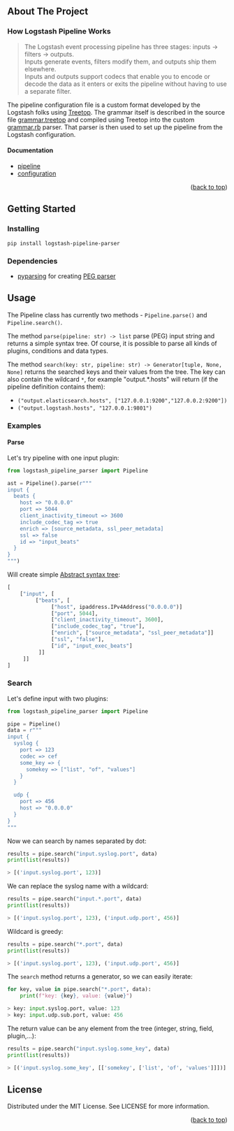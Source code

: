 
## About The Project

### How Logstash Pipeline Works
> The Logstash event processing pipeline has three stages: inputs → filters → outputs.\
> Inputs generate events, filters modify them, and outputs ship them elsewhere.\
> Inputs and outputs support codecs that enable you to encode or decode the data as it enters or exits the pipeline without having to use a separate filter.

The pipeline configuration file is a custom format developed by the Logstash folks using [Treetop](https://cjheath.github.io/treetop/syntactic_recognition.html).
The grammar itself is described in the source file [grammar.treetop](https://github.com/elastic/logstash/tree/v8.11.1/logstash-core/lib/logstash/config/grammar.treetop) and compiled using Treetop into the custom [grammar.rb](https://github.com/elastic/logstash/blob/v8.11.1/logstash-core/lib/logstash/config/grammar.rb) parser.
That parser is then used to set up the pipeline from the Logstash configuration.

#### Documentation
- [pipeline](https://www.elastic.co/guide/en/logstash/current/pipeline.html)
- [configuration](https://www.elastic.co/guide/en/logstash/current/configuration.html)

<p align="right">(<a href="#readme-top">back to top</a>)</p>

## Getting Started

### Installing
```
pip install logstash-pipeline-parser
```

### Dependencies
- [pyparsing](https://github.com/pyparsing/pyparsing) for creating [PEG parser](https://en.wikipedia.org/wiki/Parsing_expression_grammar)

## Usage

The Pipeline class has currently two methods - `Pipeline.parse()` and `Pipeline.search()`.

The method `parse(pipeline: str) -> list` parse (PEG) input string and returns a simple syntax tree. 
Of course, it is possible to parse all kinds of plugins, conditions and data types.

The method `search(key: str, pipeline: str) -> Generator[tuple, None, None]` returns the searched keys and their values from the tree.
The key can also contain the wildcard `*`, for example "output.*.hosts" will return
(if the pipeline definition contains them):

- `("output.elasticsearch.hosts", ["127.0.0.1:9200","127.0.0.2:9200"])`
- `("output.logstash.hosts", "127.0.0.1:9801")`


### Examples

#### Parse

Let's try pipeline with one input plugin: 

```python
from logstash_pipeline_parser import Pipeline

ast = Pipeline().parse(r"""
input {
  beats {
    host => "0.0.0.0"
    port => 5044
    client_inactivity_timeout => 3600
    include_codec_tag => true
    enrich => [source_metadata, ssl_peer_metadata]
    ssl => false
    id => "input_beats"
  }
}
""")

```

Will create simple [Abstract syntax tree](https://en.wikipedia.org/wiki/Abstract_syntax_tree):

```python
[
    ["input", [
         ["beats", [
              ["host", ipaddress.IPv4Address("0.0.0.0")]
              ["port", 5044], 
              ["client_inactivity_timeout", 3600], 
              ["include_codec_tag", "true"],
              ["enrich", ["source_metadata", "ssl_peer_metadata"]]
              ["ssl", "false"], 
              ["id", "input_exec_beats"]
          ]]
     ]]
]
```


### Search

Let's define input with two plugins:  

```python
from logstash_pipeline_parser import Pipeline

pipe = Pipeline()
data = r"""
input {
  syslog {
    port => 123
    codec => cef
    some_key => {
      somekey => ["list", "of", "values"]
    }
  }

  udp {
    port => 456
    host => "0.0.0.0"
  }
}
"""
```

Now we can search by names separated by dot:

```python
results = pipe.search("input.syslog.port", data)
print(list(results))

> [('input.syslog.port', 123)]
```

We can replace the syslog name with a wildcard:

```python
results = pipe.search("input.*.port", data)
print(list(results))

> [('input.syslog.port', 123), ('input.udp.port', 456)]
```

Wildcard is greedy:

```python
results = pipe.search("*.port", data)
print(list(results))

> [('input.syslog.port', 123), ('input.udp.port', 456)]
```

The `search` method returns a generator, so we can easily iterate:

```python
for key, value in pipe.search("*.port", data):
    print(f"key: {key}, value: {value}")

> key: input.syslog.port, value: 123
> key: input.udp.sub.port, value: 456
```

The return value can be any element from the tree (integer, string, field, plugin,...):

```python
results = pipe.search("input.syslog.some_key", data)
print(list(results))

> [('input.syslog.some_key', [['somekey', ['list', 'of', 'values']]])]
```


## License

Distributed under the MIT License. See LICENSE for more information.

<p align="right">(<a href="#readme-top">back to top</a>)</p>
